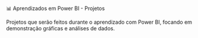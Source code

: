📊 Aprendizados em Power BI - Projetos

Projetos que serão feitos durante o aprendizado com Power BI, focando em demonstração gráficas e análises de dados.
